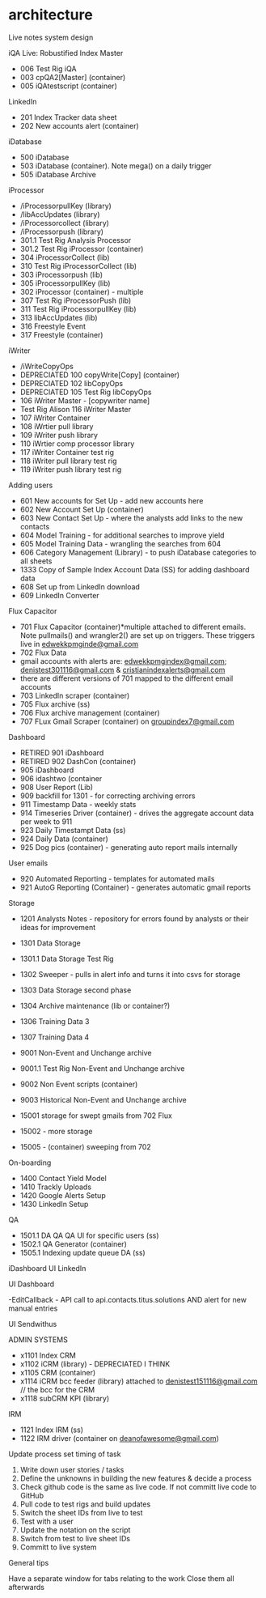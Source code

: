 # architecture
Live notes system design


iQA
Live: Robustified Index Master
- 006 Test Rig iQA
- 003 cpQA2[Master] (container)
- 005 iQAtestscript (container)

LinkedIn
- 201 Index Tracker data sheet
- 202 New accounts alert (container)

iDatabase
- 500 iDatabase
- 503 iDatabase (container). Note mega() on a daily trigger
- 505 iDatabase Archive

iProcessor
 - /iProcessorpullKey (library)
 - /libAccUpdates (library)
 - /iProcessorcollect (library)
 - /iProcessorpush (library)
 - 301.1 Test Rig Analysis Processor
 - 301.2 Test Rig iProcessor (container)
 - 304 iProcessorCollect (lib)
 - 310 Test Rig iProcessorCollect (lib)
 - 303 iProcessorpush (lib)
 - 305 iProcessorpullKey (lib)
 - 302 iProcessor (container) - multiple
 - 307 Test Rig iProcessorPush (lib)
 - 311 Test Rig iProcessorpullKey (lib)
 - 313 libAccUpdates (lib)
 - 316 Freestyle Event
 - 317 Freestyle (container)

iWriter
- /iWriteCopyOps
- DEPRECIATED 100 copyWrite[Copy] (container)
- DEPRECIATED 102 libCopyOps
- DEPRECIATED 105 Test Rig libCopyOps
- 106 iWriter Master - [copywriter name] 
- Test Rig Alison 116 iWriter Master
- 107 iWriter Container
- 108 iWrtier pull library
- 109 iWriter push library
- 110 iWrtier comp processor library
- 117 iWriter Container test rig
- 118 iWriter pull library test rig
- 119 iWriter push library test rig

Adding users
- 601 New accounts for Set Up - add new accounts here
- 602 New Account Set Up (container)
- 603 New Contact Set Up - where the analysts add links to the new contacts
- 604 Model Training - for additional searches to improve yield
- 605 Model Training Data - wrangling the searches from 604
- 606 Category Management (Library) - to push iDatabase categories to all sheets
- 1333 Copy of Sample Index Account Data (SS) for adding dashboard data
- 608 Set up from LinkedIn download
- 609 LinkedIn Converter

Flux Capacitor

- 701 Flux Capacitor (container)*multiple attached to different emails. Note pullmails() and wrangler2() are set up on triggers. These triggers live in edwekkpmginde@gmail.com
- 702 Flux Data
- gmail accounts with alerts are: edwekkpmgindex@gmail.com; denistest301116@gmail.com & cristianindexalerts@gmail.com
- there are different versions of 701 mapped to the different email accounts 
- 703 LinkedIn scraper (container)
- 705 Flux archive (ss)
- 706 Flux archive management (container)
- 707 FLux Gmail Scraper (container) on groupindex7@gmail.com

Dashboard

- RETIRED 901 iDashboard
- RETIRED 902 DashCon (container)
- 905 iDashboard
- 906 idashtwo (container
- 908 User Report (Lib)
- 909 backfill for 1301 - for correcting archiving errors
- 911 Timestamp Data - weekly stats
- 914 Timeseries Driver (container) - drives the aggregate account data per week to 911
- 923 Daily Timestampt Data (ss)
- 924 Daily Data (container)
- 925 Dog pics (container) - generating auto report mails internally

User emails
- 920 Automated Reporting - templates for automated mails
- 921 AutoG Reporting (Container) - generates automatic gmail reports

Storage
- 1201 Analysts Notes - repository for errors found by analysts or their ideas for improvement
- 1301 Data Storage
- 1301.1 Data Storage Test Rig
- 1302 Sweeper - pulls in alert info and turns it into csvs for storage 
- 1303 Data Storage second phase
- 1304 Archive maintenance (lib or container?)
- 1306 Training Data 3
- 1307 Training Data 4

- 9001 Non-Event and Unchange archive
- 9001.1 Test Rig Non-Event and Unchange archive
- 9002 Non Event scripts (container)
- 9003 Historical Non-Event and Unchange archive

- 15001 storage for swept gmails from 702 Flux
- 15002 - more storage
- 15005 - (container) sweeping from 702

On-boarding
- 1400 Contact Yield Model
- 1410 Trackly Uploads
- 1420 Google Alerts Setup
- 1430 LinkedIn Setup

QA
- 1501.1 DA QA QA UI for specific users (ss)
- 1502.1 QA Generator (container)
- 1505.1 Indexing update queue DA (ss)


iDashboard
UI LinkedIn

UI Dashboard

-EditCallback - API call to api.contacts.titus.solutions AND alert for new manual entries



UI Sendwithus

ADMIN SYSTEMS

- x1101 Index CRM
- x1102 iCRM (library) - DEPRECIATED I THINK
- x1105 CRM (container)
- x1114 iCRM bcc feeder (library) attached to denistest151116@gmail.com // the bcc for the CRM
- x1118 subCRM KPI (library)


IRM

- 1121 Index IRM (ss)
- 1122 IRM driver (container on deanofawesome@gmail.com)


Update process
set timing of task

1. Write down user stories / tasks
2. Define the unknowns in building the new features & decide a process
3. Check github code is the same as live code. If not committ live code to GitHub
4. Pull code to test rigs and build updates
5. Switch the sheet IDs from live to test
6. Test with a user
7. Update the notation on the script
7. Switch from test to live sheet IDs
8. Committ to live system

General tips

Have a separate window for tabs relating to the work
Close them all afterwards



